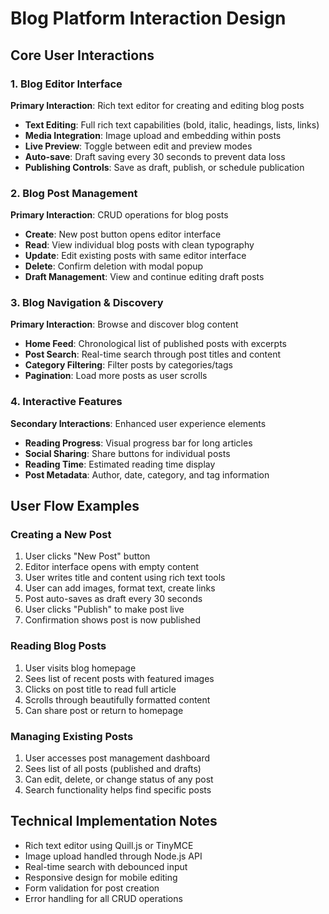 # Blog Platform Interaction Design

## Core User Interactions

### 1. Blog Editor Interface
**Primary Interaction**: Rich text editor for creating and editing blog posts
- **Text Editing**: Full rich text capabilities (bold, italic, headings, lists, links)
- **Media Integration**: Image upload and embedding within posts
- **Live Preview**: Toggle between edit and preview modes
- **Auto-save**: Draft saving every 30 seconds to prevent data loss
- **Publishing Controls**: Save as draft, publish, or schedule publication

### 2. Blog Post Management
**Primary Interaction**: CRUD operations for blog posts
- **Create**: New post button opens editor interface
- **Read**: View individual blog posts with clean typography
- **Update**: Edit existing posts with same editor interface
- **Delete**: Confirm deletion with modal popup
- **Draft Management**: View and continue editing draft posts

### 3. Blog Navigation & Discovery
**Primary Interaction**: Browse and discover blog content
- **Home Feed**: Chronological list of published posts with excerpts
- **Post Search**: Real-time search through post titles and content
- **Category Filtering**: Filter posts by categories/tags
- **Pagination**: Load more posts as user scrolls

### 4. Interactive Features
**Secondary Interactions**: Enhanced user experience elements
- **Reading Progress**: Visual progress bar for long articles
- **Social Sharing**: Share buttons for individual posts
- **Reading Time**: Estimated reading time display
- **Post Metadata**: Author, date, category, and tag information

## User Flow Examples

### Creating a New Post
1. User clicks "New Post" button
2. Editor interface opens with empty content
3. User writes title and content using rich text tools
4. User can add images, format text, create links
5. Post auto-saves as draft every 30 seconds
6. User clicks "Publish" to make post live
7. Confirmation shows post is now published

### Reading Blog Posts
1. User visits blog homepage
2. Sees list of recent posts with featured images
3. Clicks on post title to read full article
4. Scrolls through beautifully formatted content
5. Can share post or return to homepage

### Managing Existing Posts
1. User accesses post management dashboard
2. Sees list of all posts (published and drafts)
3. Can edit, delete, or change status of any post
4. Search functionality helps find specific posts

## Technical Implementation Notes
- Rich text editor using Quill.js or TinyMCE
- Image upload handled through Node.js API
- Real-time search with debounced input
- Responsive design for mobile editing
- Form validation for post creation
- Error handling for all CRUD operations
